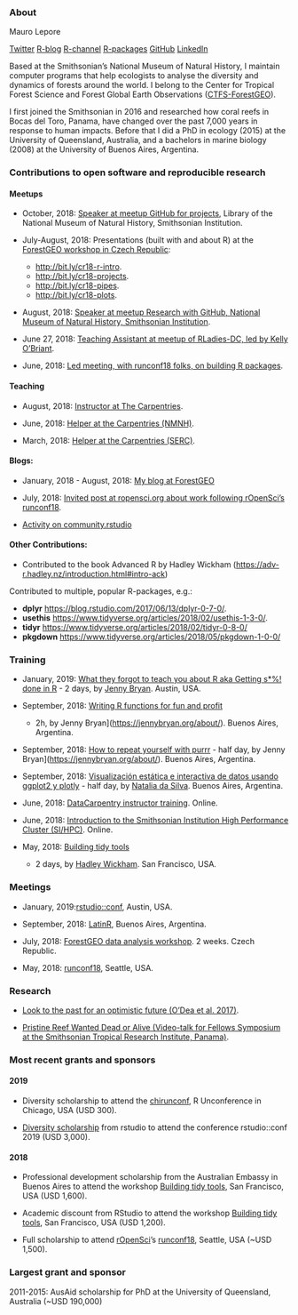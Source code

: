 
### About

Mauro Lepore

[Twitter](https://twitter.com/mauro_lepore)
[R-blog](https://fgeo.netlify.com/) [R-channel](http://bit.ly/r-videos)
[R-packages](https://forestgeo.github.io/fgeo)
[GitHub](https://github.com/maurolepore)
[LinkedIn](https://www.linkedin.com/in/mauro-lepore)

Based at the Smithsonian’s National Museum of Natural History, I
maintain computer programs that help ecologists to analyse the diversity
and dynamics of forests around the world. I belong to the Center for
Tropical Forest Science and Forest Global Earth Observations
([CTFS-ForestGEO](http://www.forestgeo.si.edu/)).

I first joined the Smithsonian in 2016 and researched how coral reefs in
Bocas del Toro, Panama, have changed over the past 7,000 years in
response to human impacts. Before that I did a PhD in ecology (2015) at
the University of Queensland, Australia, and a bachelors in marine
biology (2008) at the University of Buenos Aires, Argentina.

### Contributions to open software and reproducible research

#### Meetups

  - October, 2018: [Speaker at meetup GitHub for
    projects](http://bit.ly/2pOrRXo), Library of the National Museum of
    Natural History, Smithsonian Institution.

  - July-August, 2018: Presentations (built with and about R) at the
    [ForestGEO workshop in Czech Republic](http://bit.ly/event-cr18):
    
      - <http://bit.ly/cr18-r-intro>.
      - <http://bit.ly/cr18-projects>.
      - <http://bit.ly/cr18-pipes>.
      - <http://bit.ly/cr18-plots>.

  - August, 2018: [Speaker at meetup Research with GitHub, National
    Museum of Natural History, Smithsonian
    Institution](http://bit.ly/research-with-github).

  - June 27, 2018: [Teaching Assistant at meetup of RLadies-DC, led by
    Kelly
    O’Briant](https://twitter.com/kellrstats,%20https://www.meetup.com/rladies-dc/events/251799760/).

  - June, 2018: [Led meeting, with runconf18 folks, on building R
    packages](https://twitter.com/mauro_lepore/status/1008136303182008320).

#### Teaching

  - August, 2018: [Instructor at The
    Carpentries](https://kokbent.github.io/2018-09-29-tamu-kingsville/).

  - June, 2018: [Helper at the Carpentries
    (NMNH)](https://smithsonianworkshops.github.io/2018-06-12-nmnh/).

  - March, 2018: [Helper at the Carpentries
    (SERC)](https://smithsonianworkshops.github.io/2018-03-07-serc/).

#### Blogs:

  - January, 2018 - August, 2018: [My blog at
    ForestGEO](https://fgeo.netlify.com/)

  - July, 2018: [Invited post at ropensci.org about work following
    rOpenSci’s
    runconf18](https://ropensci.org/blog/2018/07/17/pkginspector/).

  - [Activity on
    community.rstudio](https://community.rstudio.com/u/mauro_lepore/summary)

#### Other Contributions:

  - Contributed to the book Advanced R by Hadley Wickham
    (<https://adv-r.hadley.nz/introduction.html#intro-ack>)

Contributed to multiple, popular R-packages, e.g.:

  - **dplyr** <https://blog.rstudio.com/2017/06/13/dplyr-0-7-0/>.
  - **usethis**
    <https://www.tidyverse.org/articles/2018/02/usethis-1-3-0/>.
  - **tidyr** <https://www.tidyverse.org/articles/2018/02/tidyr-0-8-0/>
  - **pkgdown**
    <https://www.tidyverse.org/articles/2018/05/pkgdown-1-0-0/>

### Training

  - January, 2019: [What they forgot to teach you about R aka Getting
    s\*%\! done in R](https://whattheyforgot.org/) - 2 days, by [Jenny
    Bryan](https://jennybryan.org/about/). Austin, USA.

  - September, 2018: [Writing R functions for fun and
    profit](https://www.meetup.com/rladies-buenos-aires/events/253987224/)
    - 2h, by Jenny Bryan\](<https://jennybryan.org/about/>). Buenos
    Aires, Argentina.

  - September, 2018: [How to repeat yourself with
    purrr](http://latin-r.com/schedule/#session-3) - half day, by Jenny
    Bryan\](<https://jennybryan.org/about/>). Buenos Aires, Argentina.

  - September, 2018: [Visualización estática e interactiva de datos
    usando ggplot2 y plotly](http://latin-r.com/schedule/#session-1) -
    half day, by [Natalia da Silva](http://natydasilva.com/). Buenos
    Aires, Argentina.

  - June, 2018: [DataCarpentry instructor
    training](https://i.imgur.com/f86ieG4.png). Online.

  - June, 2018: [Introduction to the Smithsonian Institution High
    Performance Cluster (SI/HPC)](https://i.imgur.com/kObg0FC.png).
    Online.

  - May, 2018: [Building tidy
    tools](https://blog.rstudio.com/2018/04/09/building-tidy-tools-workshop/)
    - 2 days, by [Hadley Wickham](http://hadley.nz/). San Francisco,
    USA.

### Meetings

  - January, 2019:[rstudio::conf](https://www.rstudio.com/conference/),
    Austin, USA.

  - September, 2018: [LatinR](https://i.imgur.com/TMYMQEf.png), Buenos
    Aires, Argentina.

  - July, 2018: [ForestGEO data analysis
    workshop](https://www.forestgeo.si.edu/2018-forestgeo-dynamics-workshop-czech-republic).
    2 weeks. Czech Republic.

  - May, 2018: [runconf18](http://unconf18.ropensci.org/#participants),
    Seattle, USA.

### Research

  - [Look to the past for an optimistic future (O’Dea et
    al. 2017)](https://goo.gl/U3aBC2).

  - [Pristine Reef Wanted Dead or Alive (Video-talk for Fellows
    Symposium at the Smithsonian Tropical Research Institute,
    Panama)](https://www.youtube.com/watch?v=MM29AB-52HY).

### Most recent grants and sponsors

#### 2019

  - Diversity scholarship to attend the
    [chirunconf](https://chirunconf.github.io/), R Unconference in
    Chicago, USA (USD 300).

  - [Diversity
    scholarship](https://blog.rstudio.com/2018/08/10/rstudio-conf-2019-diversity-scholarships/)
    from rstudio to attend the conference rstudio::conf 2019 (USD
    3,000).

#### 2018

  - Professional development scholarship from the Australian Embassy in
    Buenos Aires to attend the workshop [Building tidy
    tools](https://blog.rstudio.com/2018/04/09/building-tidy-tools-workshop/),
    San Francisco, USA (USD 1,600).

  - Academic discount from RStudio to attend the workshop [Building tidy
    tools](https://blog.rstudio.com/2018/04/09/building-tidy-tools-workshop/),
    San Francisco, USA (USD 1,200).

  - Full scholarship to attend [rOpenSci](https://ropensci.org/)’s
    [runconf18](http://unconf18.ropensci.org/#participants), Seattle,
    USA (~USD 1,500).

### Largest grant and sponsor

2011-2015: AusAid scholarship for PhD at the University of Queensland,
Australia (~USD 190,000)

